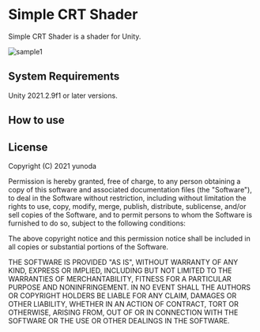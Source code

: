 Simple CRT Shader
==========

Simple CRT Shader is a shader for Unity.

![sample1](https://user-images.githubusercontent.com/50200315/164515706-ab35170d-0fd0-4da9-bb0d-0aa7b40babc8.jpg)


System Requirements
-------------------

Unity 2021.2.9f1 or later versions.


How to use
----------


License
-------

Copyright (C) 2021 yunoda

Permission is hereby granted, free of charge, to any person obtaining a copy of
this software and associated documentation files (the "Software"), to deal in
the Software without restriction, including without limitation the rights to
use, copy, modify, merge, publish, distribute, sublicense, and/or sell copies of
the Software, and to permit persons to whom the Software is furnished to do so,
subject to the following conditions:

The above copyright notice and this permission notice shall be included in all
copies or substantial portions of the Software.

THE SOFTWARE IS PROVIDED "AS IS", WITHOUT WARRANTY OF ANY KIND, EXPRESS OR
IMPLIED, INCLUDING BUT NOT LIMITED TO THE WARRANTIES OF MERCHANTABILITY, FITNESS
FOR A PARTICULAR PURPOSE AND NONINFRINGEMENT. IN NO EVENT SHALL THE AUTHORS OR
COPYRIGHT HOLDERS BE LIABLE FOR ANY CLAIM, DAMAGES OR OTHER LIABILITY, WHETHER
IN AN ACTION OF CONTRACT, TORT OR OTHERWISE, ARISING FROM, OUT OF OR IN
CONNECTION WITH THE SOFTWARE OR THE USE OR OTHER DEALINGS IN THE SOFTWARE.
